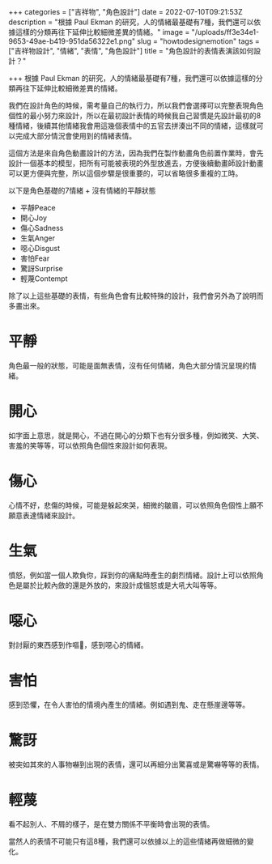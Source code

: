 +++
categories = ["吉祥物", "角色設計"]
date = 2022-07-10T09:21:53Z
description = "根據 Paul Ekman 的研究，人的情緒最基礎有7種，我們還可以依據這樣的分類再往下延伸比較細微差異的情緒。"
image = "/uploads/ff3e34e1-9653-49ae-b419-951da56322e1.png"
slug = "howtodesignemotion"
tags = ["吉祥物設計", "情緒", "表情", "角色設計"]
title = "角色設計的表情表演該如何設計？"

+++
根據 Paul Ekman 的研究，人的情緒最基礎有7種，我們還可以依據這樣的分類再往下延伸比較細微差異的情緒。

我們在設計角色的時候，需考量自己的執行力，所以我們會選擇可以完整表現角色個性的最小努力來設計，所以在最初設計表情的時候我自己習慣是先設計最初的8種情緒，後續其他情緒我會用這幾個表情中的五官去拼湊出不同的情緒，這樣就可以完成大部分情況會使用到的情緒表情。

這個方法是來自角色動畫設計的方法，因為我們在製作動畫角色前置作業時，會先設計一個基本的模型，把所有可能被表現的外型放進去，方便後續動畫師設計動畫可以更方便與完整，所以這個步驟是很重要的，可以省略很多重複的工時。

以下是角色基礎的7情緒 + 沒有情緒的平靜狀態

* 平靜Peace 
* 開心Joy 
* 傷心Sadness 
* 生氣Anger 
* 噁心Disgust
* 害怕Fear 
* 驚訝Surprise 
* 輕蔑Contempt

除了以上這些基礎的表情，有些角色會有比較特殊的設計，我們會另外為了說明而多畫出來。

# 平靜

角色最一般的狀態，可能是面無表情，沒有任何情緒，角色大部分情況呈現的情緒。

# 開心

如字面上意思，就是開心，不過在開心的分類下也有分很多種，例如微笑、大笑、害羞的笑等等，可以依照角色個性來設計如何表現。

# 傷心

心情不好，悲傷的時候，可能是躲起來哭，細微的皺眉，可以依照角色個性上願不願意表達情緒來設計。

# 生氣

憤怒，例如當一個人欺負你，踩到你的痛點時產生的劇烈情緒。設計上可以依照角色是屬於比較內斂的還是外放的，來設計成慍怒或是大吼大叫等等。

# 噁心

對討厭的東西感到作嘔🤮，感到噁心的情緒。

# 害怕

感到恐懼，在令人害怕的情境內產生的情緒。例如遇到鬼、走在懸崖邊等等。

# 驚訝

被突如其來的人事物嚇到出現的表情，還可以再細分出驚喜或是驚嚇等等的表情。

# 輕蔑

看不起別人、不屑的樣子，是在雙方關係不平衡時會出現的表情。

當然人的表情不可能只有這8種，我們還可以依據以上的這些情緒再做細微的變化。